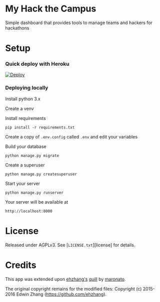 
# My Hack the Campus
Simple dashboard that provides tools to manage teams and hackers for hackathons

# Setup
### Quick deploy with Heroku
[![Deploy](https://www.herokucdn.com/deploy/button.svg)](https://heroku.com/deploy)

### Deploying locally
Install python 3.x

Create a venv

Install requirements
```
pip install -r requirements.txt
```

Create a copy of `.env.config` called `.env` and edit your variables

Build your database
```
python manage.py migrate
```

Create a superuser
```
python manage.py createsuperuser
```

Start your server
```
python manage.py runserver
```

Your server will be available at
```
http://localhost:8000
```

# License
Released under AGPLv3. See [`LICENSE.txt`][license] for details.


# Credits
This app was extended upon [ehzhang's](https://github.com/ehzhang) [quill](https://github.com/techx/quill) by [maronato](https://github.com/maronato).

The original copyright remains for the modified files:
Copyright (c) 2015-2016 Edwin Zhang (https://github.com/ehzhang).
